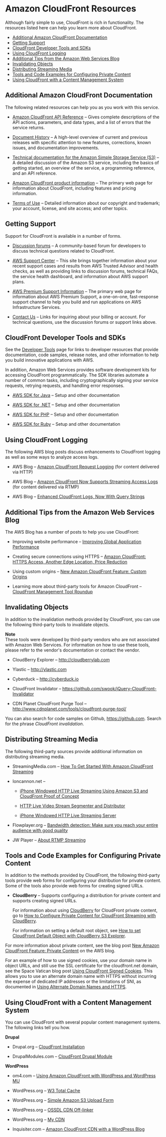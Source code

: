 # Amazon CloudFront Resources<a name="Resources"></a>

Although fairly simple to use, CloudFront is rich in functionality\. The resources listed here can help you learn more about CloudFront\.


+ [Additional Amazon CloudFront Documentation](#resources-additional-cloudfront-documentation)
+ [Getting Support](#resources-cloudfront-support)
+ [CloudFront Developer Tools and SDKs](#resources-developer-tools)
+ [Using CloudFront Logging](#resources-cloudfront-logging)
+ [Additional Tips from the Amazon Web Services Blog](#resources-aws-blog-tips)
+ [Invalidating Objects](#resources-invalidation-tools)
+ [Distributing Streaming Media](#resources-distributing-streaming-media)
+ [Tools and Code Examples for Configuring Private Content](#resources-distributing-private-content)
+ [Using CloudFront with a Content Management System](#resources-content-management-system)

## Additional Amazon CloudFront Documentation<a name="resources-additional-cloudfront-documentation"></a>

The following related resources can help you as you work with this service\.

+ [Amazon CloudFront API Reference](http://docs.aws.amazon.com/cloudfront/latest/APIReference/) – Gives complete descriptions of the API actions, parameters, and data types, and a list of errors that the service returns\.

+ [Document History](WhatsNew.md) – A high\-level overview of current and previous releases with specific attention to new features, corrections, known issues, and documentation improvements\.

+ [Technical documentation for the Amazon Simple Storage Service \(S3\)](http://aws.amazon.com/documentation/s3/) – A detailed discussion of the Amazon S3 service, including the basics of getting started, an overview of the service, a programming reference, and an API reference\. 

+ [Amazon CloudFront product information](http://aws.amazon.com/cloudfront/) – The primary web page for information about CloudFront, including features and pricing information\.

+ [Terms of Use](http://aws.amazon.com/terms/) – Detailed information about our copyright and trademark; your account, license, and site access; and other topics\.

## Getting Support<a name="resources-cloudfront-support"></a>

Support for CloudFront is available in a number of forms\.

+ [Discussion forums](https://forums.aws.amazon.com/forum.jspa?forumID=46) – A community\-based forum for developers to discuss technical questions related to CloudFront\.

+ [AWS Support Center](https://console.aws.amazon.com/support/home#/) – This site brings together information about your recent support cases and results from AWS Trusted Advisor and health checks, as well as providing links to discussion forums, technical FAQs, the service health dashboard, and information about AWS support plans\.

+ [AWS Premium Support Information](https://aws.amazon.com/premiumsupport/) – The primary web page for information about AWS Premium Support, a one\-on\-one, fast\-response support channel to help you build and run applications on AWS Infrastructure Services\.

+ [Contact Us](http://aws.amazon.com/contact-us/) – Links for inquiring about your billing or account\. For technical questions, use the discussion forums or support links above\.

## CloudFront Developer Tools and SDKs<a name="resources-developer-tools"></a>

See the [Developer Tools](https://aws.amazon.com/developertools/) page for links to developer resources that provide documentation, code samples, release notes, and other information to help you build innovative applications with AWS\. 

In addition, Amazon Web Services provides software development kits for accessing CloudFront programmatically\. The SDK libraries automate a number of common tasks, including cryptographically signing your service requests, retrying requests, and handling error responses\.

+ [AWS SDK for Java](http://aws.amazon.com/sdkforjava/) – Setup and other documentation

+ [AWS SDK for \.NET](http://aws.amazon.com/sdkfornet/) – Setup and other documentation

+ [AWS SDK for PHP](http://aws.amazon.com/sdkforphp/) – Setup and other documentation

+ [AWS SDK for Ruby](http://aws.amazon.com/sdkforruby/) – Setup and other documentation

## Using CloudFront Logging<a name="resources-cloudfront-logging"></a>

The following AWS blog posts discuss enhancements to CloudFront logging as well as some ways to analyze access logs\.

+ AWS Blog – [ Amazon CloudFront Request Logging](http://aws.typepad.com/aws/2009/05/amazon-cloudfront-request-logging.html) \(for content delivered via HTTP\)

+ AWS Blog – [ Amazon CloudFront Now Supports Streaming Access Logs](http://aws.typepad.com/aws/2010/05/amazon-cloudfront-supports-streaming-access-logs.html) \(for content delivered via RTMP\)

+ AWS Blog – [ Enhanced CloudFront Logs, Now With Query Strings](http://aws.typepad.com/aws/2010/07/enhanced-cloudfront-logs-now-with-query-strings.html)

## Additional Tips from the Amazon Web Services Blog<a name="resources-aws-blog-tips"></a>

The AWS Blog has a number of posts to help you use CloudFront:

+ Improving website performance – [Improving Global Application Performance](http://aws.typepad.com/aws/2010/05/improving-global-application-performance.html)

+ Creating secure connections using HTTPS – [ Amazon CloudFront: HTTPS Access, Another Edge Location, Price Reduction](http://aws.typepad.com/aws/2010/06/amazon-cloudfront-support-for-https-access.html)

+ Using custom origins – [ New Amazon CloudFront Feature: Custom Origins](http://aws.typepad.com/aws/2010/11/amazon-cloudfront-support-for-custom-origins.html)

+ Learning more about third\-party tools for Amazon CloudFront – [ CloudFront Management Tool Roundup](http://aws.typepad.com/aws/2009/01/cloudfront-management-tools.html)

## Invalidating Objects<a name="resources-invalidation-tools"></a>

In addition to the invalidation methods provided by CloudFront, you can use the following third\-party tools to invalidate objects\.

**Note**  
These tools were developed by third\-party vendors who are not associated with Amazon Web Services\. For information on how to use these tools, please refer to the vendor's documentation or contact the vendor\. 

+ CloudBerry Explorer – [http://cloudberrylab\.com](http://cloudberrylab.com)

+ Ylastic – [http://ylastic\.com](http://ylastic.com)

+ Cyberduck – [http://cyberduck\.io](http://cyberduck.io)

+ CloudFront Invalidator – [https://github\.com/swook/jQuery\-CloudFront\-Invalidator](https://github.com/swook/jQuery-CloudFront-Invalidator)

+ CDN Planet CloudFront Purge Tool – [http://www\.cdnplanet\.com/tools/cloudfront\-purge\-tool/](http://www.cdnplanet.com/tools/cloudfront-purge-tool/)

You can also search for code samples on Github, [https://github\.com](https://github.com)\. Search for the phrase *CloudFront invalidation*\.

## Distributing Streaming Media<a name="resources-distributing-streaming-media"></a>

The following third\-party sources provide additional information on distributing streaming media\.

+ StreamingMedia\.com – [ How To Get Started With Amazon CloudFront Streaming](http://www.streamingmedia.com/Articles/Editorial/Featured-Articles/How-To-Get-Started-With-Amazon-Cloudfront-Streaming-65769.aspx)

+ Ioncannon\.net –

  + [ iPhone Windowed HTTP Live Streaming Using Amazon S3 and CloudFront Proof of Concept](http://www.ioncannon.net/programming/475/iphone-windowed-http-live-streaming-using-amazon-s3-and-cloudfront-proof-of-concept/)

  + [ HTTP Live Video Stream Segmenter and Distributor](http://www.ioncannon.net/projects/http-live-video-stream-segmenter-and-distributor/)

  + [ iPhone Windowed HTTP Live Streaming Server](http://www.ioncannon.net/meta/564/iphone-windowed-http-live-streaming-server/)

+ Flowplayer\.org – [Bandwidth detection: Make sure you reach your entire audience with good quality](http://flowplayer.org/plugins/streaming/bwcheck.html)

+ JW Player – [About RTMP Streaming](http://support.jwplayer.com/customer/portal/articles/1430349-about-rtmp-streaming)

## Tools and Code Examples for Configuring Private Content<a name="resources-distributing-private-content"></a>

In addition to the methods provided by CloudFront, the following third\-party tools provide web forms for configuring your distribution for private content\. Some of the tools also provide web forms for creating signed URLs\.

+ **CloudBerry** – Supports configuring a distribution for private content and supports creating signed URLs\.

  For information about using [CloudBerry](http://www.cloudberrylab.com/) for CloudFront private content, go to [How to Configure Private Content for CloudFront Streaming with CloudBerry](http://blog.cloudberrylab.com/2010/03/how-to-configure-private-content-for.html)\.

  For information on setting a default root object, see [How to set CloudFront Default Object with CloudBerry S3 Explorer](http://blog.cloudberrylab.com/2010/08/how-to-set-cloudfront-default-object.html)\.

For more information about private content, see the blog post [New Amazon CloudFront Feature: Private Content](http://aws.typepad.com/aws/2009/11/new-amazon-cloudfront-feature-private-content.html) on the AWS blog\.

For an example of how to use signed cookies, use your domain name in object URLs, and still use the SSL certificate for the cloudfront\.net domain, see the Space Vatican blog post [Using CloudFront Signed Cookies](http://www.spacevatican.org/2015/5/1/using-cloudfront-signed-cookies/)\. This allows you to use an alternate domain name with HTTPS without incurring the expense of dedicated IP addresses or the limitations of SNI, as documented in [Using Alternate Domain Names and HTTPS](using-https-alternate-domain-names.md)\.

## Using CloudFront with a Content Management System<a name="resources-content-management-system"></a>

You can use CloudFront with several popular content management systems\. The following links tell you how\.

**Drupal**

+ Drupal\.org – [CloudFront Installation](http://drupal.org/node/552934)

+ DrupalModules\.com – [CloudFront Drupal Module](http://drupalmodules.com/module/cloudfront)

**WordPress**

+ om4\.com – [Using Amazon CloudFront with WordPress and WordPress MU](http://om4.com.au/using-amazon-cloudfront-with-wordpress-and-wordpress-mu/)

+ WordPress\.org – [W3 Total Cache](http://wordpress.org/extend/plugins/w3-total-cache/)

+ WordPress\.org – [Simple Amazon S3 Upload Form](http://wordpress.org/extend/plugins/amazon-s3-simple-upload-form/)

+ WordPress\.org – [OSSDL CDN Off\-linker](http://wordpress.org/extend/plugins/ossdl-cdn-off-linker/)

+ WordPress\.org – [My CDN](http://wordpress.org/extend/plugins/my-cdn/)

+ Inquisiter\.com – [Amazon CloudFront CDN with a WordPress Blog](http://www.inquisitr.com/41869/amazon-cloudfront-cdn-with-a-wordpress-blog/)